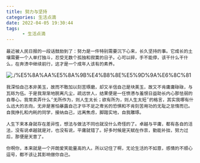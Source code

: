```yaml
---
title: 努力与坚持
categories: 生活点滴
date: 2022-04-05 19:30:44
tags:  
      - 生活点滴
---
```

    最近被人民日报的一段话鼓励到了：努力是一件特别需要沉下心来，长久坚持的事。它成长的土壤需要一个人单打独斗，忍受无数个孤独和寂寞的日子。心可以碎，手不能停，该干什么干什么，在奔溃中继续前行，这才是一个成年人该有的素养。
![./%E5%8A%AA%E5%8A%9B%E4%B8%8E%E5%9D%9A%E6%8C%81](%E5%BE%AE%E4%BF%A1%E5%9B%BE%E7%89%87_20220405193055.jpg)

    我深怕自己本非美玉，故而不敢加以刻苦琢磨，却又半信自己是块美玉，故又不肯庸庸碌碌，与瓦砾为伍。于是我渐渐地脱离凡尘，疏远世人，结果便是一任愤懑与羞恨日益助长内心那怯弱的自尊心。我常卖弄什么‘无所作为，则人生太长；欲有所为，则人生太短’的格言，其实我哪有什么远大的志向，无非是害怕暴露自己才华不足之卑劣的恐惧和不肯刻苦用功的无耻之怠惰而已。自我挣扎和内耗的同学，接纳自己，远离焦虑，脚踏实地，自我雕琢。  

    人生下来本身就存在差异性，想法与做法不同也就没什么奇怪的了。卓越与平庸，都有各自的活法，没有说卓越就是对，也没有说，平庸就错了。好多时候是天赋在作祟，勤能补拙，努力过后，那便是天意了。  

    你啊你，本来就是一个开朗爱笑能量高的人。所以记住了啊，无论生活的不如意，感情的不顺心逗号，都不该让其影响做你自己。